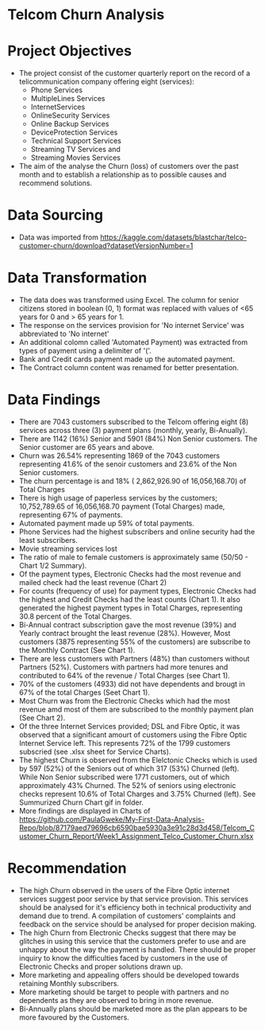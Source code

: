 # Telcom Churn Analysis

# Project Objectives
* The project consist of the customer quarterly report on the record of a telicommunication company offering eight (services):
  * Phone Services
  * MultipleLines Services
  * InternetServices
  * OnlineSecurity Services
  * Online Backup Services
  * DeviceProtection Services
  * Technical Support Services
  * Streaming TV Services and
  * Streaming Movies Services
* The aim of the analyse the Churn (loss) of customers over the past month and to establish a relationship as to possible causes and recommend solutions.

# Data Sourcing
* Data was imported from https://kaggle.com/datasets/blastchar/telco-customer-churn/download?datasetVersionNumber=1

# Data Transformation
* The data does was transformed using Excel. The column for senior citizens stored in boolean (0, 1) format was replaced with values of <65 years for 0 and > 65 years for 1.
* The response on the services provision for 'No internet Service' was abbreviated to 'No internet'
* An additional colomn called 'Automated Payment) was extracted from types of payment using a delimiter of '('.
* Bank and Credit cards payment made up the automated payment.
* The Contract column content was renamed for better presentation.

# Data Findings
* There are 7043 customers subscribed to the Telcom offering eight (8) services across three (3) payment plans (monthly, yearly, Bi-Anually).
* There are 1142 (16%) Senior and 5901 (84%) Non Senior customers. The Senior customer are 65 years and above.
* Churn was 26.54% representing 1869 of the 7043 customers representing 41.6% of the senoir customers and 23.6% of the Non Senior customers.
* The churn percentage is  and 18% ( 2,862,926.90 of 16,056,168.70) of Total Charges
* There is high usage of paperless services by the customers; 10,752,789.65 of  16,056,168.70 payment (Total Charges) made, representing 67% of payments.
* Automated payment made up 59% of total payments.
* Phone Services had the highest subscribers and online security had the least subscribers.
* Movie streaming services lost 
* The ratio of male to female customers is approximately same (50/50 - Chart 1/2 Summary).
* Of the payment types, Electronic Checks had the most revenue and mailed check had the least revenue (Chart 2)
* For counts (frequency of use) for payment types, Electronic Checks had the highest and Credit Checks had the least counts (Chart 1). It also generated the highest payment types in Total Charges, representing 30.8 percent of the Total Charges.
* Bi-Annual contract subscription gave the most revenue (39%) and Yearly contract brought the least revenue (28%). However, Most customers (3875 representing 55% of the customers) are subscribe to the Monthly Contract (See Chart 1).
* There are less customers with Partners (48%) than customers without Partners (52%). Customers with partners had more tenures and contributed to 64% of the revenue / Total Charges (see Chart 1).
* 70% of the customers (4933) did not have dependents and brougt in 67% of the total Charges (Seet Chart 1).
* Most Churn was from the Electronic Checks which had the most revenue amd most of them are subscribed to the monthly payment plan (See Chart 2).
* Of the three Internet Services provided; DSL and Fibre Optic, it was observed that a significant amourt of customers using the Fibre Optic Internet Service left. This represents 72% of the 1799 customers subscried (see .xlsx sheet for Service Charts).
* The highest Churn is observed from the Elelctonic Checks which is used by 597 (52%) of the Seniors out of which 317 (53%) Churned (left). While Non Senior subscribed were 1771 customers, out of which approximately 43% Churned. The 52% of seniors using electronic checks represent 10.6% of Total Charges and 3.75% Churned (left). See Summurized Churn Chart gif in folder.
* More findings are displayed in Charts of https://github.com/PaulaGweke/My-First-Data-Analysis-Repo/blob/87179aed79696cb6590bae5930a3e91c28d3d458/Telcom_Customer_Churn_Report/Week1_Assignment_Telco_Customer_Churn.xlsx

# Recommendation
* The high Churn observed in the users of the Fibre Optic internet services suggest poor service by that service provision. This services should be analysed for it's efficiency both in technical productivity and demand due to trend. A compilation of customers' complaints and feedback on the service should be analysed for proper decision making.
* The high Churn from Electronic Checks suggest that there may be glitches in using this service that the customers prefer to use and are unhappy about the way the payment is handled. There should be proper inquiry to know the difficulties faced by customers in the use of Electronic Checks and proper solutions drawn up.
* More marketing and appealing offers should be developed towards retaining Monthly subscribers.
* More marketing should be target to people with partners and no dependents as they are observed to bring in more revenue.
* Bi-Annually plans should be marketed more as the plan appears to be more favoured by the Customers.


